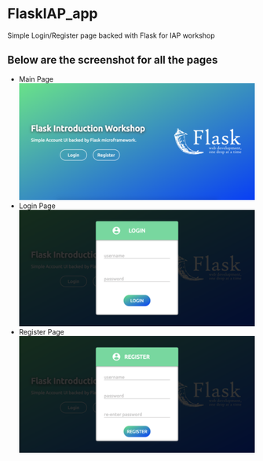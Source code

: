 # FlaskIAP_app
Simple Login/Register page backed with Flask for IAP workshop

## Below are the screenshot for all the pages
-  Main Page
![main page](images/main_page.png)
- Login Page
![login page](images/login_page.png)
- Register Page
![register page](images/register_page.png)

